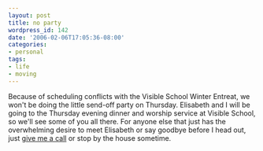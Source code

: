 ```yaml
---
layout: post
title: no party
wordpress_id: 142
date: '2006-02-06T17:05:36-08:00'
categories:
- personal
tags:
- life
- moving
---
```

Because of scheduling conflicts with the Visible School Winter Entreat, we won't be doing the little send-off party on Thursday.  Elisabeth and I will be going to the Thursday evening dinner and worship service at Visible School, so we'll see some of you all there.  For anyone else that just has the overwhelming desire to meet Elisabeth or say goodbye before I head out, just [give me a call][] or stop by the house sometime.

[give me a call]: http://willnorris.com/contact
